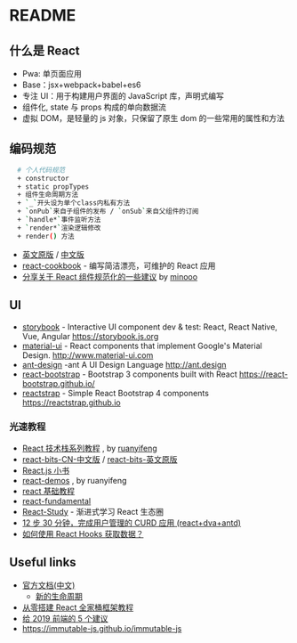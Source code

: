 # README

## 什么是 React

- Pwa: 单页面应用
- Base：jsx+webpack+babel+es6
- 专注 UI：用于构建用户界面的 JavaScript 库，声明式编写
- 组件化, state 与 props 构成的单向数据流
- 虚拟 DOM，是轻量的 js 对象，只保留了原生 dom 的一些常用的属性和方法

## 编码规范

```bash
  # 个人代码规范
  + constructor
  + static propTypes
  + 组件生命周期方法
  + `_`开头设为单个class内私有方法
  + `onPub`来自子组件的发布 / `onSub`来自父组件的订阅
  + `handle*`事件监听方法
  + `render*`渲染逻辑修改
  + render() 方法
```

- [英文原版](https://github.com/airbnb/javascript/tree/master/react) / [中文版](https://github.com/JasonBoy/javascript/tree/master/react)
- [react-cookbook](https://github.com/shimohq/react-cookbook) - 编写简洁漂亮，可维护的 React 应用
- [分享关于 React 组件规范化的一些建议](https://github.com/minooo/React-Study/issues/6) by [minooo](https://github.com/minooo)

## UI

- [storybook](https://github.com/storybooks/storybook) - Interactive UI component dev & test: React, React Native, Vue, Angular https://storybook.js.org
- [material-ui](https://github.com/mui-org/material-ui) - React components that implement Google's Material Design. http://www.material-ui.com
- [ant-design](https://github.com/ant-design/ant-design) -ant A UI Design Language http://ant.design
- [react-bootstrap](https://github.com/react-bootstrap/react-bootstrap) - Bootstrap 3 components built with React https://react-bootstrap.github.io/
- [reactstrap](https://github.com/reactstrap/reactstrap) - Simple React Bootstrap 4 components https://reactstrap.github.io

### 光速教程

- [React 技术栈系列教程](http://www.ruanyifeng.com/blog/2016/09/react-technology-stack.html) , by [ruanyifeng](https://github.com/ruanyf)
- [react-bits-CN-中文版](https://github.com/hateonion/react-bits-CN) / [react-bits-英文原版](https://github.com/vasanthk/react-bits)
- [React.js 小书](http://huziketang.mangojuice.top/books/react/)
- [react-demos](https://github.com/ruanyf/react-demos) , by ruanyifeng
- [react 基础教程](https://github.com/dk-lan/react)
- [react-fundamental](https://github.com/GuoYongfeng/react-fundamental)
- [React-Study](https://github.com/minooo/React-Study) - 渐进式学习 React 生态圈
- [12 步 30 分钟，完成用户管理的 CURD 应用 (react+dva+antd)](https://github.com/sorrycc/blog/issues/18)
- [如何使用 React Hooks 获取数据？](https://www.robinwieruch.de/react-hooks-fetch-data/)

## Useful links

- [官方文档(中文)](https://doc.react-china.org/)
  - [新的生命周期](https://react.docschina.org/docs/react-component.html)
- [从零搭建 React 全家桶框架教程](https://github.com/brickspert/blog/issues/1)
- [给 2019 前端的 5 个建议](https://github.com/camsong/blog/issues/11)
- https://immutable-js.github.io/immutable-js
